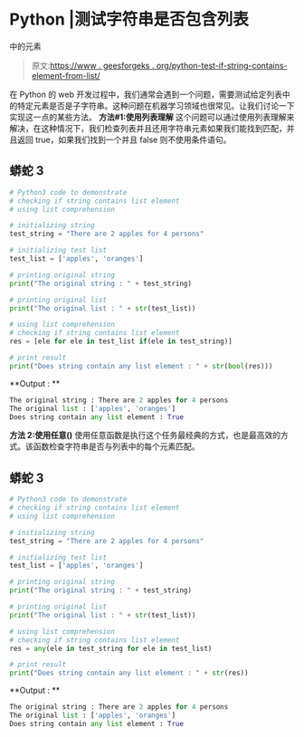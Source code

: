 # Python |测试字符串是否包含列表

中的元素

> 原文:[https://www . geesforgeks . org/python-test-if-string-contains-element-from-list/](https://www.geeksforgeeks.org/python-test-if-string-contains-element-from-list/)

在 Python 的 web 开发过程中，我们通常会遇到一个问题，需要测试给定列表中的特定元素是否是子字符串。这种问题在机器学习领域也很常见。让我们讨论一下实现这一点的某些方法。
**方法#1:使用列表理解**
这个问题可以通过使用列表理解来解决，在这种情况下，我们检查列表并且还用字符串元素如果我们能找到匹配，并且返回 true，如果我们找到一个并且 false 则不使用条件语句。

## 蟒蛇 3

```py
# Python3 code to demonstrate
# checking if string contains list element
# using list comprehension

# initializing string
test_string = "There are 2 apples for 4 persons"

# initializing test list
test_list = ['apples', 'oranges']

# printing original string
print("The original string : " + test_string)

# printing original list
print("The original list : " + str(test_list))

# using list comprehension
# checking if string contains list element
res = [ele for ele in test_list if(ele in test_string)]

# print result
print("Does string contain any list element : " + str(bool(res)))
```

**Output : **

```py
The original string : There are 2 apples for 4 persons
The original list : ['apples', 'oranges']
Does string contain any list element : True
```

**方法 2:使用任意()**
使用任意函数是执行这个任务最经典的方式，也是最高效的方式。该函数检查字符串是否与列表中的每个元素匹配。

## 蟒蛇 3

```py
# Python3 code to demonstrate
# checking if string contains list element
# using list comprehension

# initializing string
test_string = "There are 2 apples for 4 persons"

# initializing test list
test_list = ['apples', 'oranges']

# printing original string
print("The original string : " + test_string)

# printing original list
print("The original list : " + str(test_list))

# using list comprehension
# checking if string contains list element
res = any(ele in test_string for ele in test_list)

# print result
print("Does string contain any list element : " + str(res))
```

**Output : **

```py
The original string : There are 2 apples for 4 persons
The original list : ['apples', 'oranges']
Does string contain any list element : True
```